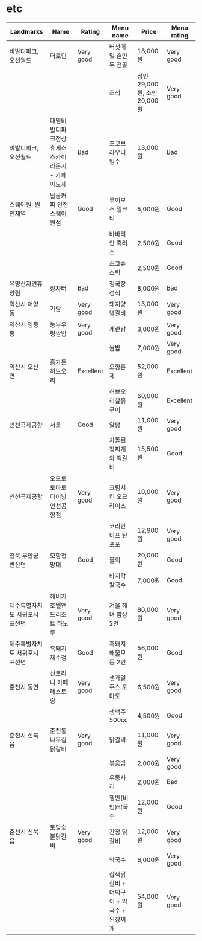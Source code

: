 # etc

| Landmarks | Name | Rating | Menu name | Price | Menu rating |
| --- | --- | --- | --- | --- | --- |
| 비발디파크, 오션월드 | 더로딘 | Very good | 버섯메밀 손만두 전골 | 18,000원 | Very good |
| | | | 조식 | 성인 29,000원, 소인 20,000원 | Very good |
| 비발디파크, 오션월드 | 대명비발디파크정상휴게소스카이라운지 - 카페아모제 | Bad | 초코브라우니빙수 | 13,000원 | Bad |
| 스퀘어원, 원인재역 | 달콤커피 인천스퀘어원점 | Good | 루이보스 밀크티 | 5,000원 | Good |
| | | | 바바리안 츄러스 | 2,500원 | Good |
| | | | 초코슈스틱 | 2,500원 | Good |
| 유명산자연휴양림 | 장자터 | Bad | 청국장정식 | 8,000원 | Bad |
| 익산시 어양동 | 가람 | Very good | 돼지양념갈비 | 13,000원 | Very good |
| 익산시 영등동 | 농부우렁쌈밥 | Very good | 계란탕 | 3,000원 | Very good |
| | | | 쌈밥 | 7,000원 | Very good |
| 익산시 오산면 | 흙가든허브오리 | Excellent | 오향훈제 | 52,000원 | Excellent |
| | | | 허브오리찰흙구이 | 60,000원 | Excellent |
| 인천국제공항 | 서울 | Good | 알탕 | 11,000원 | Very good |
| | | | 차돌된장찌개와 떡갈비 | 15,500원 | Good |
| 인천국제공항 | 오므토토마토다이닝 인천공항점 | Very good | 크림치킨 오므라이스 | 10,000원 | Very good |
| | | | 코리안비프 탄포포 | 12,900원 | Very good |
| 전북 부안군 변산면 | 모항전망대 | Good | 물회 | 20,000원 | Good |
| | | | 바지락칼국수 | 7,000원 | Good |
| 제주특별자치도 서귀포시 표선면 | 해비치호텔앤드리조트 하노루 | Very good | 겨울 해녀 밥상 2인 | 80,000원 | Very good |
| 제주특별자치도 서귀포시 표선면 | 흑돼지제주정 | Good | 흑돼지 해물모듬 2인 | 56,000원 | Good |
| 춘천시 동면 | 산토리니 카페 레스토랑 | Very good | 생과일주스 토마토 | 6,500원 | Very good |
| | | | 생맥주 500cc | 4,500원 | Good |
| 춘천시 신북읍 | 춘천통나무집닭갈비 | Very good | 닭갈비 | 11,000원 | Very good |
| | | | 볶음밥 | 2,000원 | Very good |
| | | | 우동사리 | 2,000원 | Bad |
| | | | 쟁반(비빔)막국수 | 12,000원 | Good |
| 춘천시 신북읍 | 토담숯불닭갈비 | Very good | 간장 닭갈비 | 12,000원 | Very good |
| | | | 막국수 | 6,000원 | Very good |
| | | | 삼색닭갈비 + 더덕구이 + 막국수 + 된장찌개 | 54,000원 | Very good |

